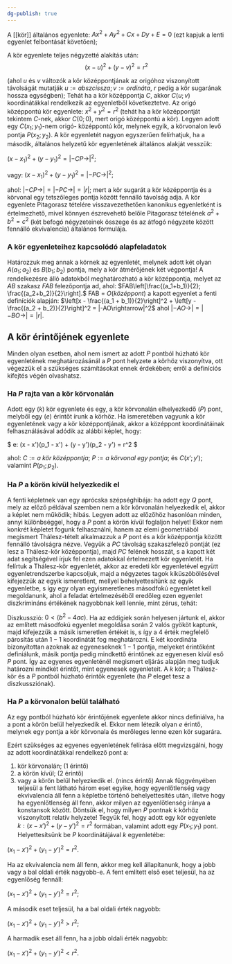 ```yaml
---
dg-publish: true
---
```


A [[kör]] általános egyenlete: $Ax^2 + Ay^2 + Cx + Dy + E = 0$ (ezt kapjuk a lenti egyenlet felbontását követően); 

A kör egyenlete teljes négyzetté alakítás után: 
$$(x - u)^2 + (y - v)^2 = r^2$$

(ahol $u$ és $v$ változók a kör középpontjának az origóhoz viszonyított távolságát mutatják $u:= abszcissza; v:= ordináta$, $r$ pedig a kör sugarának hossza egységben); Tehát ha a kör középpontja $C$, akkor $C(u; v)$ koordinátákkal rendelkezik az egyenletből következtetve. Az origó középpontú kör egyenlete: $x^2 + y^2 = r^2$ (tehát ha a kör középpontját tekintem $C$-nek, akkor $C(0; 0)$, mert origó középpontú a kör). Legyen adott egy $C(x_1; y_1)$-nem origó- középpontú kör, melynek egyik, a körvonalon levő pontja $P(x_2; y_2)$. A kör egyenletét nagyon egyszerűen felírhatjuk, ha a második, általános helyzetű kör egyenletének általános alakját vesszük:

$(x - x_1)^2 + (y - y_1)^2 = |-CP\rightarrow|^2;$

vagy: $(x - x_1)^2 + (y - y_1)^2 = |-PC\rightarrow|^2;$

ahol: $|-CP\rightarrow| = |-PC\rightarrow| = | r |;$ mert a kör sugarát a kör középpontja és a körvonal egy tetszőleges pontja között fennálló távolság adja. A kör egyenlete Pitagorasz tételére visszavezethetően kanonikus egyenletként is értelmezhető, mivel könnyen észrevehető belőle Pitagorasz tételének $a^2 + b^2 = c^2$ (két befogó négyzeteinek összege és az átfogó négyzete között fennálló ekvivalencia) általános formulája.

### A kör egyenleteihez kapcsolódó alapfeladatok

Határozzuk meg annak a körnek az egyenletét, melynek adott két olyan $A(a_1; a_2)$ és $B(b_1; b_2)$ pontja, mely a kör átmérőjének két végpontja! A rendelkezésre álló adatokból meghatározható a kör középpontja, melyet az $AB$ szakasz $FAB$ felezőpontja ad, ahol: 
$FAB\left[\frac{(a_1+b_1)}{2}; \frac{(a_2+b_2)}{2}\right].$ 
FAB = $O(középpont)$ a kapott egyenlet a fenti definíciók alapján:
$\left[x - \frac{(a_1 + b_1)}{2}\right]^2 + \left[y - \frac{(a_2 + b_2)}{2}\right]^2 = |-AO\rightarrow|^2$
ahol $|-AO\rightarrow|= |-BO\rightarrow|= | r |$.

## A kör érintőjének egyenlete

Minden olyan esetben, ahol nem ismert az adott $P$ pontból húzható kör egyenletének meghatározásánál a $P$ pont helyzete a körhöz viszonyítva, ott végezzük el a szükséges számításokat ennek érdekében; erről a definíciós kifejtés végén olvashatsz.

### Ha $P$ rajta van a kör körvonalán

Adott egy $(k)$ kör egyenlete és egy, a kör körvonalán elhelyezkedő $(P)$ pont, melyből egy $(e)$ érintőt írunk a körhöz. Ha ismeretében vagyunk a kör egyenletének vagy a kör középpontjának, akkor a középpont koordinátáinak felhasználásával adódik az alábbi képlet, hogy:

$
e: (x - x')(p_1 - x') + (y - y')(p_2 - y') = r^2
$ 

ahol: $C:=a\; kör\; középpontja;$ 
$P:= a\; körvonal\; egy\; pontja;$
és $C(x'; y');$ 
valamint $P(p_1; p_2)$.

### Ha $P$ a körön kívül helyezkedik el

A fenti képletnek van egy aprócska szépséghibája: ha adott egy $Q$ pont, mely az előző példával szemben nem a kör körvonalán helyezkedik el, akkor a képlet nem működik; hibás. Legyen adott az előzőhöz hasonlóan minden, annyi különbséggel, hogy a $P$ pont a körön kívül foglaljon helyet! Ekkor nem konkrét képletet fogunk felhasználni, hanem az elemi geometriából megismert Thálesz-tételt alkalmazzuk a $P$ pont és a kör középpontja között fennálló távolságra nézve. Vegyük a $PC$ távolság szakaszfelező pontját (ez lesz a Thálesz-kör középpontja), majd $PC$ felének hosszát, s a kapott két adat segítségével írjuk fel ezen adatokkal értelmezett kör egyenletét. Ha felírtuk a Thálesz-kör egyenletét, akkor az eredeti kör egyenletével együtt egyenletrendszerbe kapcsoljuk, majd a négyzetes tagok kiküszöbölésével kifejezzük az egyik ismeretlent, mellyel behelyettesítünk az egyik egyenletbe, s így egy olyan egyismeretlenes másodfokú egyenletet kell megoldanunk, ahol a feladat értelmezéséből eredőleg ezen egyenlet diszkrimináns értékének nagyobbnak kell lennie, mint zérus, tehát:

Diszkusszió: $0 < (b^2 - 4ac)$. Ha az eddigiek során helyesen jártunk el, akkor az említett másodfokú egyenlet megoldása során $2$ valós gyököt kaptunk, majd kifejezzük a másik ismeretlen értékét is, s így a $4$ érték megfelelő párosítás után $1-1$ koordinátát fog meghatározni. E két koordináta bizonyítottan azoknak az egyeneseknek $1-1$ pontja, melyeket érintőként definiálunk, másik pontja pedig mindkettő érintőnek az egyenesen kívül eső $P$ pont. Így az egyenes egyenleténél megismert eljárás alapján meg tudjuk határozni mindkét érintőt, mint egyenesek egyenleteit. A $k$ kör; a Thálesz-kör és a $P$ pontból húzható érintők egyenlete (ha $P$ eleget tesz a diszkussziónak).

### Ha $P$ a körvonalon belül található

Az egy pontból húzható kör érintőjének egyenlete akkor nincs definiálva, ha a pont a körön belül helyezkedik el. Ekkor nem létezik olyan $e$ érintő, melynek egy pontja a kör körvonala és merőleges lenne ezen kör sugarára.

Ezért szükséges az egyenes egyenletének felírása előtt megvizsgálni, hogy az adott koordinátákkal rendelkező pont a:
1) kör körvonalán; (1 érintő)
2) a körön kívül; (2 érintő)
3) vagy a körön belül helyezkedik el. (nincs érintő) Annak függvényében teljesül a fent látható három eset egyike, hogy egyenlőtlenség vagy ekvivalencia áll fenn a képletbe történő behelyettesítés után, illetve hogy ha egyenlőtlenség áll fenn, akkor milyen az egyenlőtlenség iránya a konstansok között. Döntsük el, hogy milyen $P$ pontnak $k$ körhöz viszonyított relatív helyzete! Tegyük fel, hogy adott egy kör egyenlete $k: (x - x')^2 + (y - y')^2 = r^2$ formában, valamint adott egy $P(x_1; y_1)$ pont. Helyettesítsünk be $P$ koordinátájával $k$ egyenletébe:

$(x_1 - x')^2 + (y_1 - y')^2 = r^2.$

Ha az ekvivalencia nem áll fenn, akkor meg kell állapítanunk, hogy a jobb vagy a bal oldali érték nagyobb-e. A fent említett első eset teljesül, ha az egyenlőség fennáll:

$(x_1 - x')^2 + (y_1 - y')^2 = r^2;$ 

A második eset teljesül, ha a bal oldali érték nagyobb:

$(x_1 - x')^2 + (y_1 - y')^2 > r^2;$ 

A harmadik eset áll fenn, ha a jobb oldali érték nagyobb:

$(x_1 - x')^2 + (y_1 - y')^2 < r^2.$
